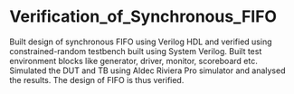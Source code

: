 # Verification_of_Synchronous_FIFO
Built design of synchronous FIFO using Verilog HDL and verified using constrained-random testbench built using System Verilog. Built test environment blocks like generator, driver, monitor, scoreboard etc. Simulated the DUT and TB using Aldec Riviera Pro simulator and analysed the results. The design of FIFO is thus verified.
